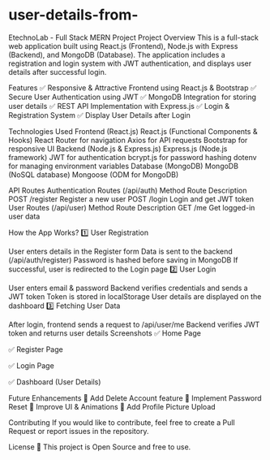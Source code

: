 # user-details-from-

EtechnoLab - Full Stack MERN Project
Project Overview
This is a full-stack web application built using React.js (Frontend), Node.js with Express (Backend), and MongoDB (Database). The application includes a registration and login system with JWT authentication, and displays user details after successful login.

Features
✅ Responsive & Attractive Frontend using React.js & Bootstrap
✅ Secure User Authentication using JWT
✅ MongoDB Integration for storing user details
✅ REST API Implementation with Express.js
✅ Login & Registration System
✅ Display User Details after Login

Technologies Used
Frontend (React.js)
React.js (Functional Components & Hooks)
React Router for navigation
Axios for API requests
Bootstrap for responsive UI
Backend (Node.js & Express.js)
Express.js (Node.js framework)
JWT for authentication
bcrypt.js for password hashing
dotenv for managing environment variables
Database (MongoDB)
MongoDB (NoSQL database)
Mongoose (ODM for MongoDB)


API Routes
Authentication Routes (/api/auth)
Method	Route	Description
POST	/register	Register a new user
POST	/login	Login and get JWT token
User Routes (/api/user)
Method	Route	Description
GET	/me	Get logged-in user data

How the App Works?
1️⃣ User Registration

User enters details in the Register form
Data is sent to the backend (/api/auth/register)
Password is hashed before saving in MongoDB
If successful, user is redirected to the Login page
2️⃣ User Login

User enters email & password
Backend verifies credentials and sends a JWT token
Token is stored in localStorage
User details are displayed on the dashboard
3️⃣ Fetching User Data

After login, frontend sends a request to /api/user/me
Backend verifies JWT token and returns user details
Screenshots
✅ Home Page

✅ Register Page

✅ Login Page

✅ Dashboard (User Details)

Future Enhancements
🚀 Add Delete Account feature
🚀 Implement Password Reset
🚀 Improve UI & Animations
🚀 Add Profile Picture Upload

Contributing
If you would like to contribute, feel free to create a Pull Request or report issues in the repository.

License
📜 This project is Open Source and free to use.
